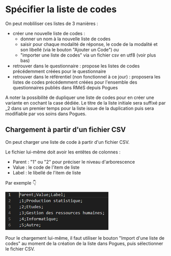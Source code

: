 # Spécifier la liste de codes

On peut mobliliser ces listes de 3 manières  :

- créer une nouvelle liste de codes :
  - donner un nom à la nouvelle liste de codes
  - saisir pour chaque modalité de réponse, le code de la modalité et son libellé (via le bouton "Ajouter un Code")
  *ou* 
  - "importer une liste de codes" via un fichier csv en utf8 (voir plus bas)
- retrouver dans le questionnaire : propose les listes de codes précédemment créées pour le questionnaire
- retrouver dans le référentiel (non fonctionnel à ce jour) : proposera les listes de codes précédemment créées pour l'ensemble des questionnaires publiés dans RMéS depuis Pogues

A noter la possibilité de dupliquer une liste de codes pour en créer une variante en cochant la case dédiée. Le titre de la liste initiale sera suffixé par _2 dans un premier temps pour la liste issue de la duplication puis sera modifiable par vos soins dans Pogues.

## Chargement à partir d'un fichier CSV

On peut charger une liste de code à partir d'un fichier CSV.

Le fichier lui-même doit avoir les entêtes de colonnes :

- Parent : "1" ou "2" pour préciser le niveau d'arborescence
- Value : le code de l'item de liste
- Label : le libellé de l'item de liste

Par exemple :point_down:

![Exemple de structure CSV](../../img/pogues/pogues-guide-liste-csv.png)

Pour le chargement lui-même, il faut utiliser le bouton "Import d'une liste de codes" au moment de la création de la liste dans Pogues, puis sélectionner le fichier CSV.
